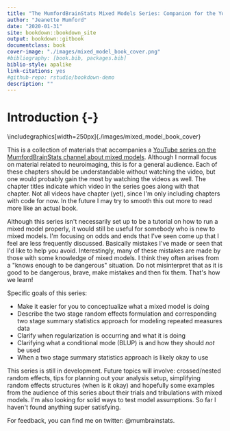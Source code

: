 ```yaml
--- 
title: "The MumfordBrainStats Mixed Models Series: Companion for the YouTube series"
author: "Jeanette Mumford"
date: "2020-01-31"
site: bookdown::bookdown_site
output: bookdown::gitbook
documentclass: book
cover-image: "./images/mixed_model_book_cover.png"
#bibliography: [book.bib, packages.bib]
biblio-style: apalike
link-citations: yes
#github-repo: rstudio/bookdown-demo
description: ""
---
```



# Introduction {-}


\includegraphics[width=250px]{./images/mixed_model_book_cover} 

This is a collection of materials that accompanies a [YouTube series on the MumfordBrainStats channel about mixed models](https://www.youtube.com/watch?v=IGHm1XHFWMc&list=PLB2iAtgpI4YEAUiEQ1ZnfMXY-yewNzn9z).  Although I normall focus on material related to neuroimaging, this is for a general audience.  Each of these chapters should be understandable without watching the video, but one would probably gain the most by watching the videos as well.  The chapter titles indicate which video in the series goes along with that chapter.   Not all videos have chapter (yet), since I'm only including chapters with code for now.  In the future I may try to smooth this out more to read more like an actual book.

Although this series isn't necessarily set up to be a tutorial on how to run a mixed model properly, it would still be useful for somebody who is new to mixed models.  I'm focusing on odds and ends that I've seen come up that I feel are less frequently discussed.  Basically mistakes I've made or seen that I'd like to help you avoid.  Interestingly, many of these mistakes are made by those with some knowledge of mixed models.  I think they often arises from  a "knows enough to be dangerous" situation.  Do not misinterpret that as it is good to be dangerous, brave, make mistakes and then fix them.  That's how we learn!

Specific goals of this series:

* Make it easier for you to conceptualize what a mixed model is doing
* Describe the two stage random effects formulation and corresponding two stage summary statistics approach for modeling repeated measures data
* Clarify when regularization is occurring and what it is doing
* Clarifying what a conditional mode (BLUP) is and how they should *not* be used
* When a two stage summary statistics approach is likely okay to use

This series is still in development.  Future topics will involve: crossed/nested random effects, tips for planning out your analysis setup, simplifying random effects structures (when is it okay) and hopefully some examples from the audience of this series about their trials and tribulations with mixed models.  I'm also looking for solid ways to test model assumptions.  So far I haven't found anything super satisfying.

For feedback, you can find me on twitter: @mumbrainstats.
